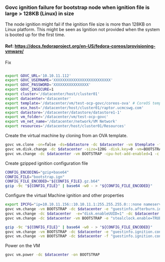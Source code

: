 ### Govc ignition failure for bootstrap node when ignition file is large > 128KB (Linux) in size

The node ignition might fail if the ignition file size is more than 128KB on Linux platform. This might be seen as Ignition not provided when the system is booted up for the first time.

#### Ref: https://docs.fedoraproject.org/en-US/fedora-coreos/provisioning-vmware/

Fix

```bash

export GOVC_URL='10.10.11.112'
export GOVC_USERNAME='XXXXXXXXXXXXXXXXXXXXXXXXXX'
export GOVC_PASSWORD='XXXXXXXXXXXXXXXX'
export GOVC_INSECURE=1
export cluster='/datacenter/host/cluster01'
export datacenter='datacenter'
export template='/datacenter/vm/test-ocp-govc/coreos-ova' # CoreOS template
export esx_host='/datacenter/host/cluster01/raptor.ucmcswg.com'
export datastore='/datacenter/datastore/datastore1-1'
export vm_folder='/datacenter/vm/test-ocp-govc'
export vm_net_name='/datacenter/network/VM Network'
export resources='/datacenter/host/cluster01/Resources'
```

Create the virtual machine by cloning from an OVA template.

```bash
govc vm.clone -on=false -ds=$datastore -dc $datacenter -vm $template -folder $vm_folder BOOTSTRAP
govc vm.disk.change -dc $datacenter -size=120G -disk.key=0 -vm=BOOTSTRAP
govc vm.change -dc $datacenter -vm BOOTSTRAP -cpu-hot-add-enabled=1 -c 6 -m 24768 -memory-hot-add-enabled=1
```

Create gzipped ignition configuration file

```bash
CONFIG_ENCODING="gzip+base64"
CONFIG_FILE="bootstrap.ign"
CONFIG_FILE_ENCODED="${CONFIG_FILE}.gz.b64"
gzip -9c "${CONFIG_FILE}" | base64 -w0 - > "${CONFIG_FILE_ENCODED}"
```

Configure the virtual Machine ignition and other properties

```bash
export IPCFG="ip=10.10.11.156::10.10.11.1:255.255.255.0:::none nameserver=10.10.11.5"
govc vm.change -vm BOOTSTRAP -dc $datacenter -e "guestinfo.afterburn.initrd.network-kargs=${IPCFG}"
govc vm.change -dc $datacenter  -e="disk.enableUUID=1" -dc $datacenter -vm BOOTSTRAP
govc vm.change -dc $datacenter -vm BOOTSTRAP -e "stealclock.enable=TRUE"

gzip -9c "${CONFIG_FILE}" | base64 -w0 - > "${CONFIG_FILE_ENCODED}"
govc vm.change -vm BOOTSTRAP -dc $datacenter -e "guestinfo.ignition.config.data.encoding=${CONFIG_ENCODING}"
govc vm.change -vm BOOTSTRAP -dc $datacenter -f "guestinfo.ignition.config.data=${CONFIG_FILE_ENCODED}"
```

Power on the VM

```bash
govc vm.power -dc $datacenter -on BOOTSTRAP
```
